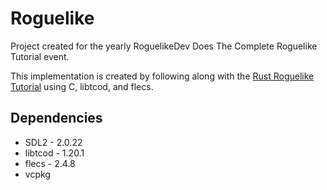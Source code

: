 # Roguelike

Project created for the yearly RoguelikeDev Does The Complete Roguelike Tutorial event.

This implementation is created by following along with the [Rust Roguelike Tutorial](http://bfnightly.bracketproductions.com/rustbook/) using C, libtcod, and flecs.

## Dependencies

* SDL2 - 2.0.22
* libtcod - 1.20.1
* flecs - 2.4.8
* vcpkg